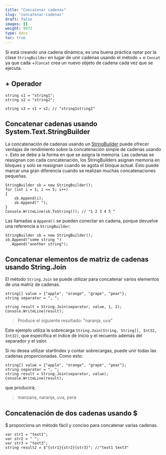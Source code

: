 ```yaml
---
title: "Concatenar cadenas"
slug: "concatenar-cadenas"
draft: false
images: []
weight: 9972
type: docs
toc: true
---
```


Si está creando una cadena dinámica, es una buena práctica optar por la clase `StringBuilder` en lugar de unir cadenas usando el método + o `Concat` ya que cada +/`Concat` crea un nuevo objeto de cadena cada vez que se ejecuta.

## + Operador
    string s1 = "string1";
    string s2 = "string2";
    
    string s3 = s1 + s2; // "string1string2"

## Concatenar cadenas usando System.Text.StringBuilder
La concatenación de cadenas usando un [StringBuilder][1] puede ofrecer ventajas de rendimiento sobre la concatenación simple de cadenas usando `+`. Esto se debe a la forma en que se asigna la memoria. Las cadenas se reasignan con cada concatenación, los StringBuilders asignan memoria en bloques y solo se reasignan cuando se agota el bloque actual. Esto puede marcar una gran diferencia cuando se realizan muchas concatenaciones pequeñas.

    StringBuilder sb = new StringBuilder();
    for (int i = 1; i <= 5; i++)
    {
        sb.Append(i);
        sb.Append(" ");
    }
    Console.WriteLine(sb.ToString()); // "1 2 3 4 5 "

Las llamadas a `Append()` se pueden conectar en cadena, porque devuelve una referencia a `StringBuilder`:

    StringBuilder sb = new StringBuilder();
    sb.Append("some string ")
      .Append("another string");


[1]: https://msdn.microsoft.com/en-us/library/system.text.stringbuilder(v=vs.110).aspx

## Concatenar elementos de matriz de cadenas usando String.Join
El método `String.Join` se puede utilizar para concatenar varios elementos de una matriz de cadenas.

    string[] value = {"apple", "orange", "grape", "pear"};
    string separator = ", ";

    string result = String.Join(separator, value, 1, 2);
    Console.WriteLine(result);

> Produce el siguiente resultado: "naranja, uva"

Este ejemplo utiliza la sobrecarga `String.Join(String, String[], Int32, Int32)`, que especifica el índice de inicio y el recuento además del separador y el valor.

Si no desea utilizar startIndex y contar sobrecargas, puede unir todas las cadenas proporcionadas. Como esto:
    
    string[] value = {"apple", "orange", "grape", "pear"};
    string separator = ", ";
    string result = String.Join(separator, value);
    Console.WriteLine(result);

que producirá;

> manzana, naranja, uva, pera

## Concatenación de dos cadenas usando $
$ proporciona un método fácil y conciso para concatenar varias cadenas.

    var str1 = "text1";
    var str2 = " ";
    var str3 = "text3";
    string result2 = $"{str1}{str2}{str3}"; //"text1 text3"

